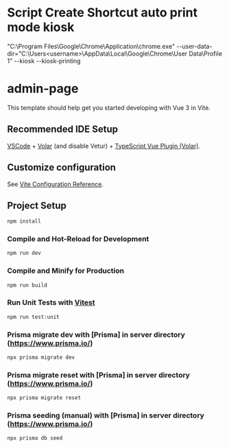 # Script Create Shortcut auto print mode kiosk 
"C:\Program Files\Google\Chrome\Application\chrome.exe" --user-data-dir="C:\Users\<username>\AppData\Local\Google\Chrome\User Data\Profile 1" --kiosk --kiosk-printing

# admin-page

This template should help get you started developing with Vue 3 in Vite.

## Recommended IDE Setup

[VSCode](https://code.visualstudio.com/) + [Volar](https://marketplace.visualstudio.com/items?itemName=Vue.volar) (and disable Vetur) + [TypeScript Vue Plugin (Volar)](https://marketplace.visualstudio.com/items?itemName=Vue.vscode-typescript-vue-plugin).

## Customize configuration

See [Vite Configuration Reference](https://vitejs.dev/config/).

## Project Setup

```sh
npm install
```

### Compile and Hot-Reload for Development

```sh
npm run dev
```

### Compile and Minify for Production

```sh
npm run build
```

### Run Unit Tests with [Vitest](https://vitest.dev/)

```sh
npm run test:unit
```

### Prisma migrate dev with [Prisma] in server directory (https://www.prisma.io/)

```sh
npx prisma migrate dev
```

### Prisma migrate reset with [Prisma] in server directory (https://www.prisma.io/)

```sh
npx prisma migrate reset
```

### Prisma seeding (manual) with [Prisma] in server directory (https://www.prisma.io/)

```sh
npx prisma db seed
```
